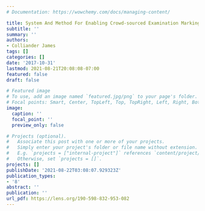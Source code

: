 ```yaml
---
# Documentation: https://wowchemy.com/docs/managing-content/

title: System And Method For Enabling Crowd-sourced Examination Marking
subtitle: ''
summary: ''
authors:
- Colliander James
tags: []
categories: []
date: '2017-10-31'
lastmod: 2021-08-21T20:08:08-07:00
featured: false
draft: false

# Featured image
# To use, add an image named `featured.jpg/png` to your page's folder.
# Focal points: Smart, Center, TopLeft, Top, TopRight, Left, Right, BottomLeft, Bottom, BottomRight.
image:
  caption: ''
  focal_point: ''
  preview_only: false

# Projects (optional).
#   Associate this post with one or more of your projects.
#   Simply enter your project's folder or file name without extension.
#   E.g. `projects = ["internal-project"]` references `content/project/deep-learning/index.md`.
#   Otherwise, set `projects = []`.
projects: []
publishDate: '2021-08-22T03:08:07.929323Z'
publication_types:
- '8'
abstract: ''
publication: ''
url_pdf: https://lens.org/190-598-832-953-082
---
```

